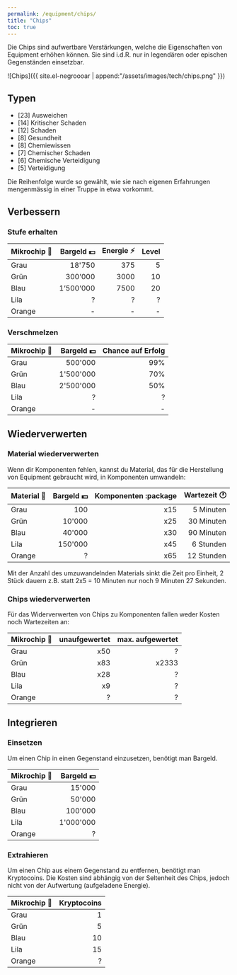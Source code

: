 ```yaml
---
permalink: /equipment/chips/
title: "Chips"
toc: true
---
```


Die Chips sind aufwertbare Verstärkungen, welche die Eigenschaften von Equipment erhöhen können. Sie sind i.d.R. nur in legendären oder epischen Gegenständen einsetzbar.

![Chips]({{ site.el-negroooar | append:"/assets/images/tech/chips.png" }})  


## Typen

- [23] Ausweichen
- [14] Kritischer Schaden
- [12] Schaden
-  [8] Gesundheit
-  [8] Chemiewissen
-  [7] Chemischer Schaden
-  [6] Chemische Verteidigung
-  [5] Verteidigung 

Die Reihenfolge wurde so gewählt, wie sie nach eigenen Erfahrungen mengenmässig in einer Truppe in etwa vorkommt.

## Verbessern

### Stufe erhalten

| Mikrochip :name_badge: | Bargeld :dollar: | Energie :zap: | Level  |
|:-----------------------| ----------------:| -------------:| ------:|
| Grau                   |          18'750  |           375 |      5 |
| Grün                   |         300’000  |          3000 |     10 |
| Blau                   |       1’500’000  |          7500 |     20 |
| Lila                   |           	?  |             ? |      ? |
| Orange                 |           	-  |             - |      - |


### Verschmelzen

| Mikrochip :name_badge: | Bargeld :dollar: | Chance auf Erfolg |
|:-----------------------| ----------------:| -----------------:|
| Grau                   |       500'000    |               99% |
| Grün                   |     1'500'000    |               70% |
| Blau                   |     2'500'000    |               50% |
| Lila                   |             ?    |                 ? |
| Orange                 |             -    |                 - |


## Wiederverwerten

### Material wiederverwerten

Wenn dir Komponenten fehlen, kannst du Material, das für die Herstellung von Equipment gebraucht wird, in Komponenten umwandeln:

| Material :name_badge: | Bargeld :dollar: | Komponenten :package | Wartezeit :clock1: |
|:----------------------| ----------------:| --------------------:| ------------------:|
| Grau                  |            100   |                  x15 |          5 Minuten |
| Grün                  |         10'000   |                  x25 |         30 Minuten |
| Blau                  |         40'000   |                  x30 |         90 Minuten |
| Lila                  |        150'000   |                  x45 |          6 Stunden |
| Orange                |              ?   |                  x65 |         12 Stunden |

Mit der Anzahl des umzuwandelnden Materials sinkt die Zeit pro Einheit, 2 Stück dauern z.B. statt 2x5 = 10 Minuten nur noch 9 Minuten 27 Sekunden.

### Chips wiederverwerten

Für das Widerverwerten von Chips zu Komponenten fallen weder Kosten noch Wartezeiten an:

| Mikrochip :name_badge: | unaufgewertet  | max. aufgewertet |
|:-----------------------|---------------:|-----------------:|
| Grau                   |            x50 |                ? |
| Grün                   |            x83 |            x2333 |
| Blau                   |            x28 |                ? |
| Lila                   |             x9 |                ? |
| Orange                 |              ? |                ? |



## Integrieren

### Einsetzen

Um einen Chip in einen Gegenstand einzusetzen, benötigt man Bargeld.

| Mikrochip :name_badge: | Bargeld :dollar: |
|:-----------------------| ---------------:|
| Grau                   |          15'000 |
| Grün                   |          50'000 |
| Blau                   |         100'000 |
| Lila                   |       1'000'000 |
| Orange                 |               ? |

### Extrahieren

Um einen Chip aus einem Gegenstand zu entfernen, benötigt man Kryptocoins. Die Kosten sind abhängig von der Seltenheit des Chips, jedoch nicht von der Aufwertung (aufgeladene Energie).

| Mikrochip :name_badge: | Kryptocoins |
|:-----------------------| -----------:|
| Grau                   |           1 |
| Grün                   |           5 |
| Blau                   |          10 |
| Lila                   |          15 |
| Orange                 |           ? |

